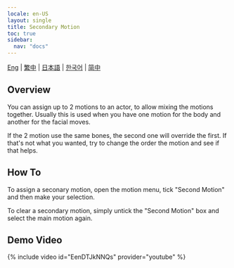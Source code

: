```yaml
---
locale: en-US
layout: single
title: Secondary Motion
toc: true
sidebar:
  nav: "docs"
---
```

[Eng](/dancexr/features/secondary_motion) | [繁中](/tw/dancexr/features/secondary_motion) | [日本語](/jp/dancexr/features/secondary_motion) | [한국어](/kr/dancexr/features/secondary_motion) | [简中](/zh/dancexr/features/secondary_motion)

## Overview
You can assign up to 2 motions to an actor, to allow mixing the motions together. Usually this is used when you have one motion for the body and another for the facial moves. 

If the 2 motion use the same bones, the second one will override the first. If that's not what you wanted, try to change the order the motion and see if that helps.

## How To
To assign a seconary motion, open the motion menu, tick "Second Motion" and then make your selection. 

To clear a secondary motion, simply untick the "Second Motion" box and select the main motion again.

## Demo Video
{% include video id="EenDTJkNNQs" provider="youtube" %}
